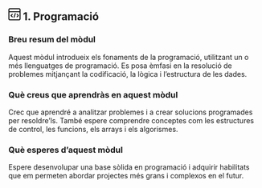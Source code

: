 ## ![logo](./logo.svg) 1. Programació 

### Breu resum del mòdul
Aquest mòdul introdueix els fonaments de la programació, utilitzant un o més llenguatges de programació. Es posa èmfasi en la resolució de problemes mitjançant la codificació, la lògica i l’estructura de les dades.

### Què creus que aprendràs en aquest mòdul
Crec que aprendré a analitzar problemes i a crear solucions programades per resoldre’ls. També espere comprendre conceptes com les estructures de control, les funcions, els arrays i els algorismes.

### Què esperes d’aquest mòdul
Espere desenvolupar una base sòlida en programació i adquirir habilitats que em permeten abordar projectes més grans i complexos en el futur.
